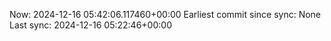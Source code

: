 Now: 2024-12-16 05:42:06.117460+00:00 Earliest commit since sync: None Last sync: 2024-12-16 05:22:46+00:00
